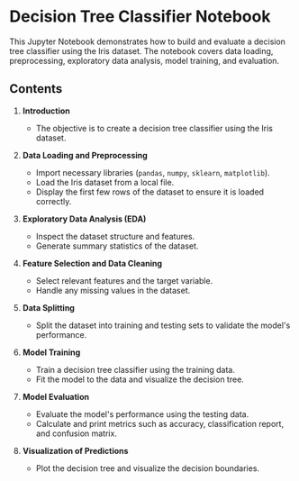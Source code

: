 # Decision Tree Classifier Notebook

This Jupyter Notebook demonstrates how to build and evaluate a decision tree classifier using the Iris dataset. The notebook covers data loading, preprocessing, exploratory data analysis, model training, and evaluation.

## Contents

1. **Introduction**
   - The objective is to create a decision tree classifier using the Iris dataset.

2. **Data Loading and Preprocessing**
   - Import necessary libraries (`pandas`, `numpy`, `sklearn`, `matplotlib`).
   - Load the Iris dataset from a local file.
   - Display the first few rows of the dataset to ensure it is loaded correctly.

3. **Exploratory Data Analysis (EDA)**
   - Inspect the dataset structure and features.
   - Generate summary statistics of the dataset.

4. **Feature Selection and Data Cleaning**
   - Select relevant features and the target variable.
   - Handle any missing values in the dataset.

5. **Data Splitting**
   - Split the dataset into training and testing sets to validate the model's performance.

6. **Model Training**
   - Train a decision tree classifier using the training data.
   - Fit the model to the data and visualize the decision tree.

7. **Model Evaluation**
   - Evaluate the model's performance using the testing data.
   - Calculate and print metrics such as accuracy, classification report, and confusion matrix.

8. **Visualization of Predictions**
   - Plot the decision tree and visualize the decision boundaries.
